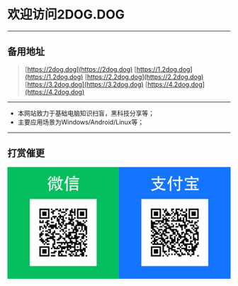 # 欢迎访问2DOG.DOG<!-- {docsify-ignore-all} -->
----
## 备用地址
> [https://2dog.dog](https://2dog.dog)
> [https://1.2dog.dog](https://1.2dog.dog)
> [https://2.2dog.dog](https://2.2dog.dog)
> [https://3.2dog.dog](https://3.2dog.dog)
> [https://4.2dog.dog](https://4.2dog.dog)
----
- 本网站致力于基础电脑知识扫盲，黑科技分享等；
- 主要应用场景为Windows/Android/Linux等；
----
## 打赏催更
![](/img/2023-07-15-10-02-33.png)
